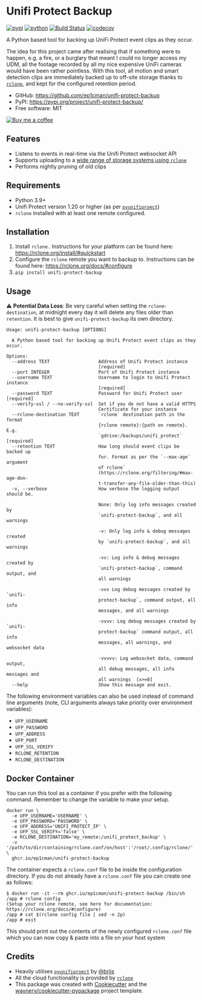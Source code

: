 # Unifi Protect Backup


[![pypi](https://img.shields.io/pypi/v/unifi-protect-backup.svg)](https://pypi.org/project/unifi-protect-backup/)
[![python](https://img.shields.io/pypi/pyversions/unifi-protect-backup.svg)](https://pypi.org/project/unifi-protect-backup/)
[![Build Status](https://github.com/ep1cman/unifi-protect-backup/actions/workflows/dev.yml/badge.svg)](https://github.com/ep1cman/unifi-protect-backup/actions/workflows/dev.yml)
[![codecov](https://codecov.io/gh/ep1cman/unifi-protect-backup/branch/main/graphs/badge.svg)](https://codecov.io/github/ep1cman/unifi-protect-backup)

A Python based tool for backing up UniFi Protect event clips as they occur.

The idea for this project came after realising that if something were to happen, e.g. a fire, or a burglary
that meant I could no longer access my UDM, all the footage recorded by all my nice expensive UniFi cameras
would have been rather pointless. With this tool, all motion and smart detection clips are immediately
backed up to off-site storage thanks to [`rclone`](https://rclone.org/), and kept for the configured
retention period.

* GitHub: <https://github.com/ep1cman/unifi-protect-backup>
* PyPI: <https://pypi.org/project/unifi-protect-backup/>
* Free software: MIT

[![Buy me a coffee](https://www.buymeacoffee.com/assets/img/custom_images/black_img.png)](https://www.buymeacoffee.com/ep1cman)

## Features

- Listens to events in real-time via the Unifi Protect websocket API
- Supports uploading to a [wide range of storage systems using `rclone`](https://rclone.org/overview/)
- Performs nightly pruning of old clips

## Requirements
- Python 3.9+
- Unifi Protect version 1.20 or higher (as per [`pyunifiproect`](https://github.com/briis/pyunifiprotect))
- `rclone` installed with at least one remote configured.

## Installation

1. Install `rclone.` Instructions for your platform can be found here: https://rclone.org/install/#quickstart
2. Configure the `rclone` remote you want to backup to. Instructions can be found here: https://rclone.org/docs/#configure
3. `pip install unifi-protect-backup`

## Usage

:warning: **Potential Data Loss**: Be very careful when setting the `rclone-destination`, at midnight every day it will
delete any files older than `retention`. It is best to give `unifi-protect-backup` its own directory.

```
Usage: unifi-protect-backup [OPTIONS]

  A Python based tool for backing up Unifi Protect event clips as they occur.

Options:
  --address TEXT                  Address of Unifi Protect instance
                                  [required]
  --port INTEGER                  Port of Unifi Protect instance
  --username TEXT                 Username to login to Unifi Protect instance
                                  [required]
  --password TEXT                 Password for Unifi Protect user  [required]
  --verify-ssl / --no-verify-ssl  Set if you do not have a valid HTTPS
                                  Certificate for your instance
  --rclone-destination TEXT       `rclone` destination path in the format
                                  {rclone remote}:{path on remote}. E.g.
                                  `gdrive:/backups/unifi_protect`  [required]
  --retention TEXT                How long should event clips be backed up
                                  for. Format as per the `--max-age` argument
                                  of rclone`
                                  (https://rclone.org/filtering/#max-age-don-
                                  t-transfer-any-file-older-than-this)
  -v, --verbose                   How verbose the logging output should be.

                                  None: Only log info messages created by
                                  `unifi-protect-backup`, and all warnings

                                  -v: Only log info & debug messages created
                                  by `unifi-protect-backup`, and all warnings

                                  -vv: Log info & debug messages created by
                                  `unifi-protect-backup`, command output, and
                                  all warnings

                                  -vvv Log debug messages created by `unifi-
                                  protect-backup`, command output, all info
                                  messages, and all warnings

                                  -vvvv: Log debug messages created by `unifi-
                                  protect-backup` command output, all info
                                  messages, all warnings, and websocket data

                                  -vvvvv: Log websocket data, command output,
                                  all debug messages, all info messages and
                                  all warnings  [x>=0]
  --help                          Show this message and exit.
```

The following environment variables can also be used instead of command line arguments (note, CLI arguments
always take priority over environment variables):
- `UFP_USERNAME`
- `UFP_PASSWORD`
- `UFP_ADDRESS`
- `UFP_PORT`
- `UFP_SSL_VERIFY`
- `RCLONE_RETENTION`
- `RCLONE_DESTINATION`

## Docker Container
You can run this tool as a container if you prefer with the following command.
Remember to change the variable to make your setup.

```
docker run \
  -e UFP_USERNAME='USERNAME' \
  -e UFP_PASSWORD='PASSWORD' \
  -e UFP_ADDRESS='UNIFI_PROTECT_IP' \
  -e UFP_SSL_VERIFY='false' \
  -e RCLONE_DESTINATION='my_remote:/unifi_protect_backup' \
  -v '/path/to/dir/containing/rclone.conf/on/host':'/root/.config/rclone/' \
  ghcr.io/ep1cman/unifi-protect-backup
```
The container expects a `rclone.conf` file to be inside the configuration directory.
If you do not already have a `rclone.conf` file you can create one as follows:
```
$ docker run -it --rm ghcr.io/ep1cman/unifi-protect-backup /bin/sh
/app # rclone config
(Setup your rclone remote, see here for documentation: https://rclone.org/docs/#configure)
/app # cat $(rclone config file | sed -n 2p)
/app # exit
```
This should print out the contents of the newly configured `rclone.conf` file which you
can now copy & paste into a file on your host system

## Credits

- Heavily utilises [`pyunifiproect`](https://github.com/briis/pyunifiprotect) by [@briis](https://github.com/briis/)
- All the cloud functionality is provided by [`rclone`](https://rclone.org/)
- This package was created with [Cookiecutter](https://github.com/audreyr/cookiecutter) and the [waynerv/cookiecutter-pypackage](https://github.com/waynerv/cookiecutter-pypackage) project template.
